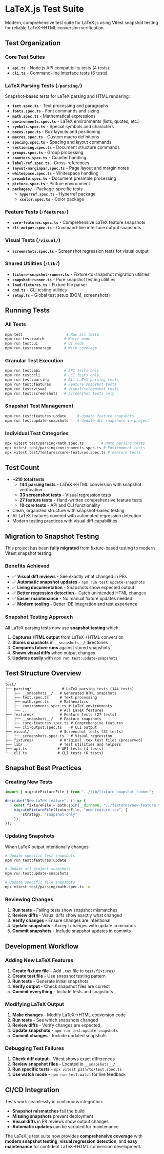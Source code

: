 # LaTeX.js Test Suite

Modern, comprehensive test suite for LaTeX.js using Vitest snapshot testing for reliable LaTeX→HTML conversion verification.

## Test Organization

### Core Test Suites
- **`api.ts`** - Node.js API compatibility tests (4 tests)
- **`cli.ts`** - Command-line interface tests (6 tests) 

### LaTeX Parsing Tests (`/parsing/`)
Snapshot-based tests for LaTeX parsing and HTML rendering:

- **`text.spec.ts`** - Text processing and paragraphs
- **`fonts.spec.ts`** - Font commands and sizing  
- **`math.spec.ts`** - Mathematical expressions
- **`environments.spec.ts`** - LaTeX environments (lists, quotes, etc.)
- **`symbols.spec.ts`** - Special symbols and characters
- **`boxes.spec.ts`** - Box layouts and positioning
- **`macros.spec.ts`** - Custom macro definitions
- **`spacing.spec.ts`** - Spacing and layout commands
- **`sectioning.spec.ts`** - Document structure commands
- **`groups.spec.ts`** - Group processing
- **`counters.spec.ts`** - Counter handling
- **`label-ref.spec.ts`** - Cross-references
- **`layout-marginpar.spec.ts`** - Page layout and margin notes
- **`whitespace.spec.ts`** - Whitespace handling
- **`preamble.spec.ts`** - Document preamble processing
- **`picture.spec.ts`** - Picture environment
- **`packages/`** - Package-specific tests
  - **`hyperref.spec.ts`** - Hyperref package
  - **`xcolor.spec.ts`** - Color package

### Feature Tests (`/features/`)
- **`core-features.spec.ts`** - Comprehensive LaTeX feature snapshots
- **`cli-output.spec.ts`** - Command-line interface output snapshots

### Visual Tests (`/visual/`)
- **`screenshots.spec.ts`** - Screenshot regression tests for visual output

### Shared Utilities (`/lib/`)
- **`fixture-snapshot-runner.ts`** - Fixture-to-snapshot migration utilities
- **`snapshot-runner.ts`** - Pure snapshot testing utilities
- **`load-fixtures.ts`** - Fixture file parser
- **`cmd.ts`** - CLI testing utilities
- **`setup.ts`** - Global test setup (DOM, screenshots)

## Running Tests

### All Tests
```bash
npm test                    # Run all tests
npm run test:watch         # Watch mode
npm run test:ui            # UI mode
npm run test:coverage      # With coverage
```

### Granular Test Execution
```bash
npm run test:api           # API tests only
npm run test:cli           # CLI tests only  
npm run test:parsing       # All LaTeX parsing tests
npm run test:features      # Feature snapshot tests
npm run test:visual        # Visual/screenshot tests
npm run test:screenshots   # Screenshot tests only
```

### Snapshot Test Management
```bash
npm run test:features:update     # Update feature snapshots
npm run test:update-snapshots    # Update ALL snapshots in project
```

### Individual Test Categories
```bash
npx vitest test/parsing/math.spec.ts        # Math parsing tests
npx vitest test/parsing/environments.spec.ts # Environment tests
npx vitest test/features/core-features.spec.ts # Feature tests
```

## Test Count
- **~210 total tests**
  - **144 parsing tests** - LaTeX→HTML conversion with snapshot verification
  - **33 screenshot tests** - Visual regression tests  
  - **27 feature tests** - Hand-written comprehensive feature tests
  - **10 core tests** - API and CLI functionality
- Clean, organized structure with snapshot-based testing
- All LaTeX features covered with automated regression detection
- Modern testing practices with visual diff capabilities

## Migration to Snapshot Testing

This project has been **fully migrated** from fixture-based testing to modern Vitest snapshot testing:

### Benefits Achieved
- ✅ **Visual diff reviews** - See exactly what changed in PRs
- ✅ **Automatic snapshot updates** - `npm run test:update-snapshots`
- ✅ **Living documentation** - Snapshots show expected output
- ✅ **Better regression detection** - Catch unintended HTML changes
- ✅ **Easier maintenance** - No manual fixture updates needed
- ✅ **Modern tooling** - Better IDE integration and test experience

### Snapshot Testing Approach
All LaTeX parsing tests now use **snapshot testing** which:
1. **Captures HTML output** from LaTeX→HTML conversion
2. **Stores snapshots** in `__snapshots__/` directories
3. **Compares future runs** against stored snapshots  
4. **Shows visual diffs** when output changes
5. **Updates easily** with `npm run test:update-snapshots`

## Test Structure Overview

```
test/
├── parsing/              # LaTeX parsing tests (144 tests) 
│   ├── __snapshots__/   # Generated HTML snapshots
│   ├── text.spec.ts     # Text processing
│   ├── math.spec.ts     # Mathematics  
│   ├── environments.spec.ts # LaTeX environments
│   └── ...              # All LaTeX features
├── features/            # Feature tests (27 tests)
│   ├── __snapshots__/   # Feature snapshots
│   ├── core-features.spec.ts # Comprehensive features
│   └── cli-output.spec.ts    # CLI output
├── visual/              # Screenshot tests (33 tests)
│   └── screenshots.spec.ts   # Visual regression
├── fixtures/            # Original .tex test files (preserved)
├── lib/                 # Test utilities and helpers
├── api.ts              # API tests (4 tests)
└── cli.ts              # CLI tests (6 tests)
```

## Snapshot Best Practices

### Creating New Tests
```typescript
import { migrateFixtureFile } from "../lib/fixture-snapshot-runner";

describe("New LaTeX feature", () => {
	const fixtureFile = path.join(__dirname, "../fixtures/new-feature.tex");
	migrateFixtureFile(fixtureFile, "new-feature.tex", {
		strategy: "snapshot-only"
	});
});
```

### Updating Snapshots
When LaTeX output intentionally changes:
```bash
# Update specific test snapshots
npm run test:features:update

# Update all project snapshots
npm run test:update-snapshots

# Update specific file snapshots  
npx vitest test/parsing/math.spec.ts -u
```

### Reviewing Changes
1. **Run tests** - Failing tests show snapshot mismatches
2. **Review diffs** - Visual diffs show exactly what changed
3. **Verify changes** - Ensure changes are intentional
4. **Update snapshots** - Accept changes with update commands
5. **Commit snapshots** - Include snapshot updates in commits

## Development Workflow

### Adding New LaTeX Features
1. **Create fixture file** - Add `.tex` file to `test/fixtures/`
2. **Create test file** - Use snapshot testing pattern
3. **Run tests** - Generate initial snapshots
4. **Verify output** - Check snapshot files are correct
5. **Commit everything** - Include tests and snapshots

### Modifying LaTeX Output
1. **Make changes** - Modify LaTeX→HTML conversion code
2. **Run tests** - See which snapshots changed
3. **Review diffs** - Verify changes are expected
4. **Update snapshots** - `npm run test:update-snapshots`
5. **Commit changes** - Include updated snapshots

### Debugging Test Failures
1. **Check diff output** - Vitest shows exact differences
2. **Review snapshot files** - Located in `__snapshots__/`
3. **Run specific tests** - `npx vitest path/to/test.spec.ts`
4. **Use watch mode** - `npm run test:watch` for live feedback

## CI/CD Integration

Tests work seamlessly in continuous integration:
- **Snapshot mismatches** fail the build
- **Missing snapshots** prevent deployment
- **Visual diffs** in PR reviews show output changes
- **Automatic updates** can be scripted for maintenance

The LaTeX.js test suite now provides **comprehensive coverage** with **modern snapshot testing**, **visual regression detection**, and **easy maintenance** for confident LaTeX→HTML conversion development.